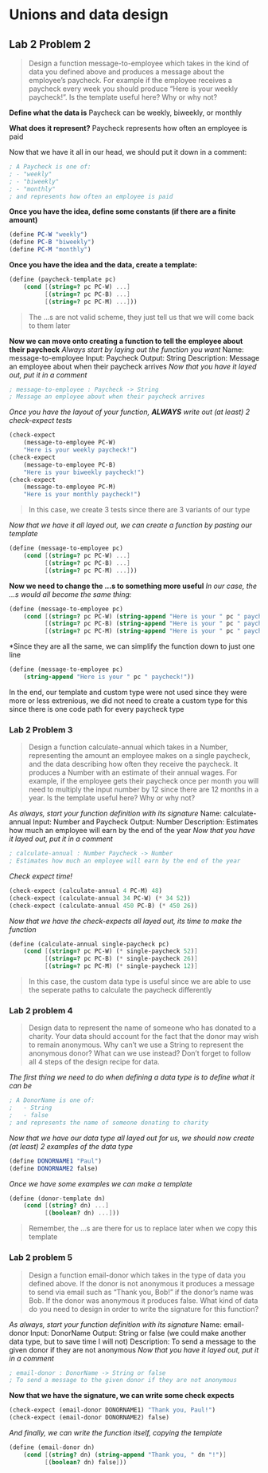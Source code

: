 # Unions and data design

## Lab 2 Problem 2
> Design a function message-to-employee which takes in the kind of data you defined above and
produces a message about the employee’s paycheck. For example if the employee receives a paycheck
every week you should produce “Here is your weekly paycheck!”. Is the template useful here? Why or
why not?

**Define what the data is**
    Paycheck can be weekly, biweekly, or monthly
    
**What does it represent?**
    Paycheck represents how often an employee is paid

Now that we have it all in our head, we should put it down in a comment:
```scheme
; A Paycheck is one of:
; - "weekly"
; - "biweekly"
; - "monthly"
; and represents how often an employee is paid
```
    
 **Once you have the idea, define some constants (if there are a finite amount)**
 ```scheme
 (define PC-W "weekly")
 (define PC-B "biweekly")
 (define PC-M "monthly")
```

**Once you have the idea and the data, create a template:**
```scheme
(define (paycheck-template pc)
    (cond [(string=? pc PC-W) ...]
          [(string=? pc PC-B) ...]
          [(string=? pc PC-M) ...]))
```
> The ...s are not valid scheme, they just tell us that we will come back to them later

**Now we can move onto creating a function to tell the employee about their paycheck**
*Always start by laying out the function you want*
Name: message-to-employee
Input: Paycheck
Output: String
Description: Message an employee about when their paycheck arrives
*Now that you have it layed out, put it in a comment*
```scheme
; message-to-employee : Paycheck -> String
; Message an employee about when their paycheck arrives
```

*Once you have the layout of your function, **ALWAYS** write out (at least) 2 check-expect tests*
```scheme
(check-expect
    (message-to-employee PC-W)
    "Here is your weekly paycheck!")
(check-expect
    (message-to-employee PC-B)
    "Here is your biweekly paycheck!")
(check-expect
    (message-to-employee PC-M)
    "Here is your monthly paycheck!")
```
> In this case, we create 3 tests since there are 3 variants of our type

*Now that we have it all layed out, we can create a function by pasting our template*
```scheme
(define (message-to-employee pc)
    (cond [(string=? pc PC-W) ...]
          [(string=? pc PC-B) ...]
          [(string=? pc PC-M) ...]))
```
**Now we need to change the ...s to something more useful**
*In our case, the ...s would all become the same thing:*
```scheme
(define (message-to-employee pc)
    (cond [(string=? pc PC-W) (string-append "Here is your " pc " paycheck!")]
          [(string=? pc PC-B) (string-append "Here is your " pc " paycheck!")]
          [(string=? pc PC-M) (string-append "Here is your " pc " paycheck!")]))
```
*Since they are all the same, we can simplify the function down to just one line
```scheme
(define (message-to-employee pc)
    (string-append "Here is your " pc " paycheck!"))
```

In the end, our template and custom type were not used since they were more or less extrenious,
we did not need to create a custom type for this since there is one code path for every paycheck type

### Lab 2 Problem 3
> Design a function calculate-annual which takes in a Number, representing the amount an employee makes
on a single paycheck, and the data describing how often they receive the paycheck. It produces a Number
with an estimate of their annual wages. For example, if the employee gets their paycheck once per month
you will need to multiply the input number by 12 since there are 12 months in a year. Is the template useful
here? Why or why not?

*As always, start your function definition with its signature*
Name: calculate-annual
Input: Number and Paycheck
Output: Number
Description: Estimates how much an employee will earn by the end of the year
*Now that you have it layed out, put it in a comment*
```scheme
; calculate-annual : Number Paycheck -> Number
; Estimates how much an employee will earn by the end of the year
```

*Check expect time!*
```scheme
(check-expect (calculate-annual 4 PC-M) 48)
(check-expect (calculate-annual 34 PC-W) (* 34 52))
(check-expect (calculate-annual 450 PC-B) (* 450 26))
```

*Now that we have the check-expects all layed out, its time to make the function*
```scheme
(define (calculate-annual single-paycheck pc)
    (cond [(string=? pc PC-W) (* single-paycheck 52)]
          [(string=? pc PC-B) (* single-paycheck 26)]
          [(string=? pc PC-M) (* single-paycheck 12)]
```
> In this case, the custom data type is useful since we are able to use the seperate paths to calculate the paycheck differently


### Lab 2 problem 4
> Design data to represent the name of someone who has donated to a charity. Your data should account for the fact that the 
donor may wish to remain anonymous. Why can’t we use a String to represent the anonymous donor? What can we use instead? Don’t 
forget to follow all 4 steps of the design recipe for data.

*The first thing we need to do when defining a data type is to define what it can be*
```scheme
; A DonorName is one of:
;   - String
;   - false
; and represents the name of someone donating to charity
```

*Now that we have our data type all layed out for us, we should now create (at least) 2 examples of the data type*
```scheme
(define DONORNAME1 "Paul")
(define DONORNAME2 false)
```

*Once we have some examples we can make a template*
```scheme
(define (donor-template dn)
    (cond [(string? dn) ...]
          [(boolean? dn) ...]))
```
> Remember, the ...s are there for us to replace later when we copy this template

### Lab 2 problem 5
> Design a function email-donor which takes in the type of data you defined above. If the donor is not anonymous it produces a 
message to send via email such as “Thank you, Bob!” if the donor’s name was Bob. If the donor was anonymous it produces false. 
What kind of data do you need to design in order to write the signature for this function?

*As always, start your function definition with its signature*
Name: email-donor
Input: DonorName
Output: String or false (we could make another data type, but to save time I will not)
Description: To send a message to the given donor if they are not anonymous
*Now that you have it layed out, put it in a comment*
```scheme
; email-donor : DonorName -> String or false
; To send a message to the given donor if they are not anonymous
```

**Now that we have the signature, we can write some check expects**
```scheme
(check-expect (email-donor DONORNAME1) "Thank you, Paul!")
(check-expect (email-donor DONORNAME2) false)
```

*And finally, we can write the function itself, copying the template*
```scheme
(define (email-donor dn)
    (cond [(string? dn) (string-append "Thank you, " dn "!")]
          [(boolean? dn) false]))
```